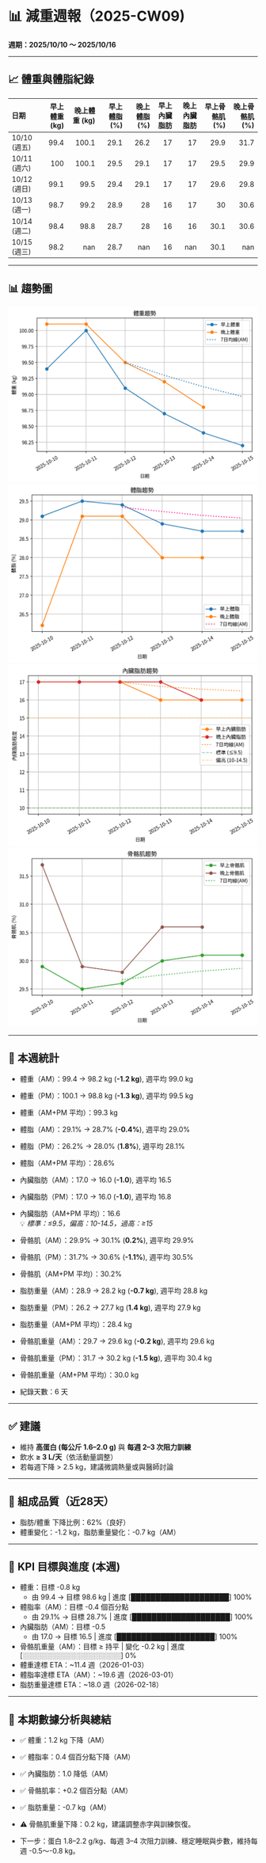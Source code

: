 # 📊 減重週報（2025-CW09)

**週期：2025/10/10 ～ 2025/10/16**  

---

## 📈 體重與體脂紀錄

| 日期         |   早上體重 (kg) |   晚上體重 (kg) |   早上體脂 (%) |   晚上體脂 (%) |   早上內臟脂肪 |   晚上內臟脂肪 |   早上骨骼肌 (%) |   晚上骨骼肌 (%) |
|:-------------|----------------:|----------------:|---------------:|---------------:|---------------:|---------------:|-----------------:|-----------------:|
| 10/10 (週五) |            99.4 |           100.1 |           29.1 |           26.2 |             17 |             17 |             29.9 |             31.7 |
| 10/11 (週六) |           100   |           100.1 |           29.5 |           29.1 |             17 |             17 |             29.5 |             29.9 |
| 10/12 (週日) |            99.1 |            99.5 |           29.4 |           29.1 |             17 |             17 |             29.6 |             29.8 |
| 10/13 (週一) |            98.7 |            99.2 |           28.9 |           28   |             16 |             17 |             30   |             30.6 |
| 10/14 (週二) |            98.4 |            98.8 |           28.7 |           28   |             16 |             16 |             30.1 |             30.6 |
| 10/15 (週三) |            98.2 |           nan   |           28.7 |          nan   |             16 |            nan |             30.1 |            nan   |

---

## 📊 趨勢圖

![體重趨勢](2025-CW09_weight_trend.png)
![體脂率趨勢](2025-CW09_bodyfat_trend.png)
![內臟脂肪趨勢](2025-CW09_visceral_fat_trend.png)
![骨骼肌趨勢](2025-CW09_muscle_trend.png)

---

## 📌 本週統計

- 體重（AM）：99.4 → 98.2 kg  (**-1.2 kg**), 週平均 99.0 kg  
- 體重（PM）：100.1 → 98.8 kg  (**-1.3 kg**), 週平均 99.5 kg  
- 體重（AM+PM 平均）：99.3 kg  

- 體脂（AM）：29.1% → 28.7%  (**-0.4%**), 週平均 29.0%  
- 體脂（PM）：26.2% → 28.0%  (**1.8%**), 週平均 28.1%  
- 體脂（AM+PM 平均）：28.6%  

- 內臟脂肪（AM）：17.0 → 16.0  (**-1.0**), 週平均 16.5  
- 內臟脂肪（PM）：17.0 → 16.0  (**-1.0**), 週平均 16.8  
- 內臟脂肪（AM+PM 平均）：16.6  
  💡 *標準：≤9.5，偏高：10-14.5，過高：≥15*  

- 骨骼肌（AM）：29.9% → 30.1%  (**0.2%**), 週平均 29.9%  
- 骨骼肌（PM）：31.7% → 30.6%  (**-1.1%**), 週平均 30.5%  
- 骨骼肌（AM+PM 平均）：30.2%  

- 脂肪重量（AM）：28.9 → 28.2 kg  (**-0.7 kg**), 週平均 28.8 kg  
- 脂肪重量（PM）：26.2 → 27.7 kg  (**1.4 kg**), 週平均 27.9 kg  
- 脂肪重量（AM+PM 平均）：28.4 kg  

- 骨骼肌重量（AM）：29.7 → 29.6 kg  (**-0.2 kg**), 週平均 29.6 kg  
- 骨骼肌重量（PM）：31.7 → 30.2 kg  (**-1.5 kg**), 週平均 30.4 kg  
- 骨骼肌重量（AM+PM 平均）：30.0 kg  

- 紀錄天數：6 天

---

## ✅ 建議
- 維持 **高蛋白 (每公斤 1.6–2.0 g)** 與 **每週 2–3 次阻力訓練**  
- 飲水 **≥ 3 L/天**（依活動量調整）  
- 若每週下降 > 2.5 kg，建議微調熱量或與醫師討論  

---

## 🧪 組成品質（近28天）

- 脂肪/體重 下降比例：62%（良好）  
- 體重變化：-1.2 kg，脂肪重量變化：-0.7 kg（AM）  

---

## 🎯 KPI 目標與進度 (本週)

- 體重：目標 -0.8 kg  
  - 由 99.4 → 目標 98.6 kg  | 進度 [████████████████████] 100%  
- 體脂率（AM）：目標 -0.4 個百分點  
  - 由 29.1% → 目標 28.7%  | 進度 [████████████████████] 100%  
- 內臟脂肪（AM）：目標 -0.5  
  - 由 17.0 → 目標 16.5  | 進度 [████████████████████] 100%  
- 骨骼肌重量（AM）：目標 ≥ 持平  | 變化 -0.2 kg  | 進度 [░░░░░░░░░░░░░░░░░░░░] 0%  
- 體重達標 ETA：~11.4 週（2026-01-03）  
- 體脂率達標 ETA（AM）：~19.6 週（2026-03-01）  
- 脂肪重量達標 ETA：~18.0 週（2026-02-18）  

---

## 🧠 本期數據分析與總結

- ✅ 體重：1.2 kg 下降（AM）
- ✅ 體脂率：0.4 個百分點下降（AM）
- ✅ 內臟脂肪：1.0 降低（AM）
- ✅ 骨骼肌率：+0.2 個百分點（AM）
- ✅ 脂肪重量：-0.7 kg（AM）
- ⚠️ 骨骼肌重量下降：0.2 kg，建議調整赤字與訓練恢復。

- 下一步：蛋白 1.8–2.2 g/kg、每週 3–4 次阻力訓練、穩定睡眠與步數，維持每週 -0.5～-0.8 kg。
